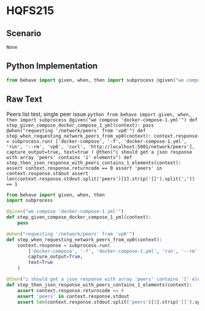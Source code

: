 # HQFS215
## Scenario
```gherkin
None
```


## Python Implementation
```python
from behave import given, when, then import subprocess @given("we compose 'docker-compose-1.yml'") def step_given_compose_docker_compose_1_yml(context): pass @when("requesting '/network/peers' from 'vp0'") def step_when_requesting_network_peers_from_vp0(context): context.response = subprocess.run( ['docker-compose', '-f', 'docker-compose-1.yml', 'run', '--rm', 'vp0', 'curl', 'http://localhost:5001/network/peers'], capture_output=true, text=true ) @then("i should get a json response with array 'peers' contains '1' elements") def step_then_json_response_with_peers_contains_1_elements(context): assert context.response.returncode == 0 assert 'peers' in context.response.stdout assert len(context.response.stdout.split('peers')[1].strip('[]').split(',')) == 1
```


## Raw Text
Peers list test, single peer issue ```python from behave import given, when, then import subprocess @given("we compose 'docker-compose-1.yml'") def step_given_compose_docker_compose_1_yml(context): pass @when("requesting '/network/peers' from 'vp0'") def step_when_requesting_network_peers_from_vp0(context): context.response = subprocess.run( ['docker-compose', '-f', 'docker-compose-1.yml', 'run', '--rm', 'vp0', 'curl', 'http://localhost:5001/network/peers'], capture_output=true, text=true ) @then("i should get a json response with array 'peers' contains '1' elements") def step_then_json_response_with_peers_contains_1_elements(context): assert context.response.returncode == 0 assert 'peers' in context.response.stdout assert len(context.response.stdout.split('peers')[1].strip('[]').split(',')) == 1 ```



```python
from behave import given, when, then
import subprocess

@given("we compose 'docker-compose-1.yml'")
def step_given_compose_docker_compose_1_yml(context):
    pass

@when("requesting '/network/peers' from 'vp0'")
def step_when_requesting_network_peers_from_vp0(context):
    context.response = subprocess.run(
        ['docker-compose', '-f', 'docker-compose-1.yml', 'run', '--rm', 'vp0', 'curl', 'http://localhost:5001/network/peers'],
        capture_output=True,
        text=True
    )

@then("i should get a json response with array 'peers' contains '1' elements")
def step_then_json_response_with_peers_contains_1_elements(context):
    assert context.response.returncode == 0
    assert 'peers' in context.response.stdout
    assert len(context.response.stdout.split('peers')[1].strip('[]').split(',')) == 1
```
